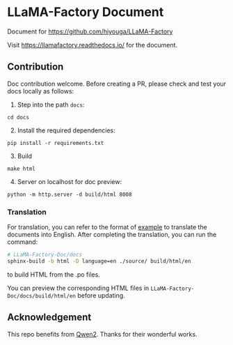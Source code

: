 # LLaMA-Factory Document

Document for https://github.com/hiyouga/LLaMA-Factory

Visit https://llamafactory.readthedocs.io/ for the document.

## Contribution

Doc contribution welcome. Before creating a PR, please check and test your docs locally as follows:

1. Step into the path `docs`:

```shell
cd docs
```

2. Install the required dependencies:

```shell
pip install -r requirements.txt
```

3. Build

```shell
make html
```

4. Server on localhost for doc preview:

```shell
python -m http.server -d build/html 8008
```

### Translation

For translation, you can refer to the format of [example](https://github.com/hiyouga/LLaMA-Factory-Doc/blob/main/docs/locales/en/LC_MESSAGES/index.po) to translate the documents into English.
After completing the translation, you can run the command:

```bash
# LLaMA-Factory-Doc/docs
sphinx-build -b html -D language=en ./source/ build/html/en
```

to build HTML from the .po files.

You can preview the corresponding HTML files in `LLaMA-Factory-Doc/docs/build/html/en` before updating.



## Acknowledgement

This repo benefits from [Qwen2](https://github.com/QwenLM/Qwen2). Thanks for their wonderful works.
